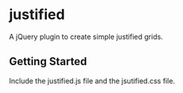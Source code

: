 # justified
A jQuery plugin to create simple justified grids.

## Getting Started
Include the justified.js file and the jsutified.css file.
